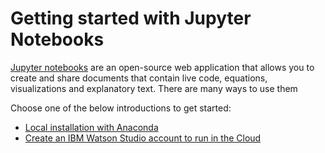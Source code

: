 # Getting started with Jupyter Notebooks

[Jupyter notebooks](http://jupyter.org/) are an open-source web application that allows you to create and share documents that contain live code, equations, visualizations and explanatory text. There are many ways to use them

Choose one of the below introductions to get started:

- [Local installation with Anaconda](https://github.com/IBMCodeLondon/jupyter-notebooks-101/blob/master/watson-studio.md)
- [Create an IBM Watson Studio account to run in the Cloud]()
